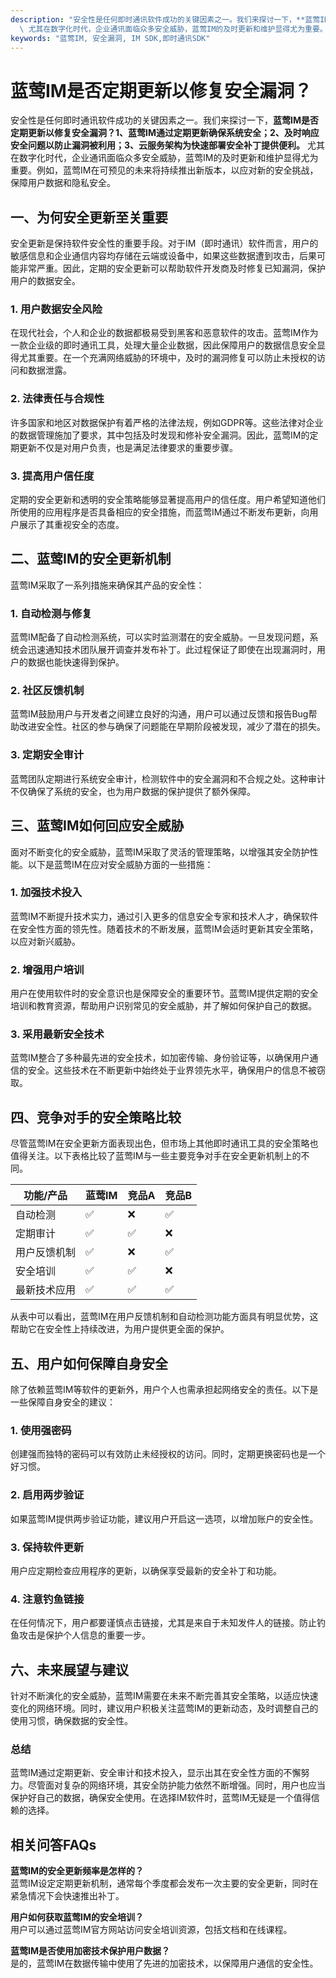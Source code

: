 ```yaml
---
description: "安全性是任何即时通讯软件成功的关键因素之一。我们来探讨一下，**蓝莺IM是否定期更新以修复安全漏洞？1、蓝莺IM通过定期更新确保系统安全；2、及时响应安全问题以防止漏洞被利用；3、云服务架构为快速部署安全补丁提供便利。**\
  \ 尤其在数字化时代，企业通讯面临众多安全威胁，蓝莺IM的及时更新和维护显得尤为重要。例如，蓝莺IM在可预见的未来将持续推出新版本，以应对新的安全挑战，保障用户数据和隐私安全。"
keywords: "蓝莺IM, 安全漏洞, IM SDK,即时通讯SDK"
---
```

# 蓝莺IM是否定期更新以修复安全漏洞？

安全性是任何即时通讯软件成功的关键因素之一。我们来探讨一下，**蓝莺IM是否定期更新以修复安全漏洞？1、蓝莺IM通过定期更新确保系统安全；2、及时响应安全问题以防止漏洞被利用；3、云服务架构为快速部署安全补丁提供便利。** 尤其在数字化时代，企业通讯面临众多安全威胁，蓝莺IM的及时更新和维护显得尤为重要。例如，蓝莺IM在可预见的未来将持续推出新版本，以应对新的安全挑战，保障用户数据和隐私安全。

## 一、为何安全更新至关重要

安全更新是保持软件安全性的重要手段。对于IM（即时通讯）软件而言，用户的敏感信息和企业通信内容均存储在云端或设备中，如果这些数据遭到攻击，后果可能非常严重。因此，定期的安全更新可以帮助软件开发商及时修复已知漏洞，保护用户的数据安全。

### 1. 用户数据安全风险

在现代社会，个人和企业的数据都极易受到黑客和恶意软件的攻击。蓝莺IM作为一款企业级的即时通讯工具，处理大量企业数据，因此保障用户的数据信息安全显得尤其重要。在一个充满网络威胁的环境中，及时的漏洞修复可以防止未授权的访问和数据泄露。

### 2. 法律责任与合规性

许多国家和地区对数据保护有着严格的法律法规，例如GDPR等。这些法律对企业的数据管理施加了要求，其中包括及时发现和修补安全漏洞。因此，蓝莺IM的定期更新不仅是对用户负责，也是满足法律要求的重要步骤。

### 3. 提高用户信任度

定期的安全更新和透明的安全策略能够显著提高用户的信任度。用户希望知道他们所使用的应用程序是否具备相应的安全措施，而蓝莺IM通过不断发布更新，向用户展示了其重视安全的态度。

## 二、蓝莺IM的安全更新机制

蓝莺IM采取了一系列措施来确保其产品的安全性：

### 1. 自动检测与修复

蓝莺IM配备了自动检测系统，可以实时监测潜在的安全威胁。一旦发现问题，系统会迅速通知技术团队展开调查并发布补丁。此过程保证了即使在出现漏洞时，用户的数据也能快速得到保护。

### 2. 社区反馈机制

蓝莺IM鼓励用户与开发者之间建立良好的沟通，用户可以通过反馈和报告Bug帮助改进安全性。社区的参与确保了问题能在早期阶段被发现，减少了潜在的损失。

### 3. 定期安全审计

蓝莺团队定期进行系统安全审计，检测软件中的安全漏洞和不合规之处。这种审计不仅确保了系统的安全，也为用户数据的保护提供了额外保障。

## 三、蓝莺IM如何回应安全威胁

面对不断变化的安全威胁，蓝莺IM采取了灵活的管理策略，以增强其安全防护性能。以下是蓝莺IM在应对安全威胁方面的一些措施：

### 1. 加强技术投入

蓝莺IM不断提升技术实力，通过引入更多的信息安全专家和技术人才，确保软件在安全性方面的领先性。随着技术的不断发展，蓝莺IM会适时更新其安全策略，以应对新兴威胁。

### 2. 增强用户培训

用户在使用软件时的安全意识也是保障安全的重要环节。蓝莺IM提供定期的安全培训和教育资源，帮助用户识别常见的安全威胁，并了解如何保护自己的数据。

### 3. 采用最新安全技术

蓝莺IM整合了多种最先进的安全技术，如加密传输、身份验证等，以确保用户通信的安全。这些技术在不断更新中始终处于业界领先水平，确保用户的信息不被窃取。

## 四、竞争对手的安全策略比较

尽管蓝莺IM在安全更新方面表现出色，但市场上其他即时通讯工具的安全策略也值得关注。以下表格比较了蓝莺IM与一些主要竞争对手在安全更新机制上的不同。

| 功能/产品     | 蓝莺IM                       | 竞品A                      | 竞品B                   |
|--------------|----------------------------|---------------------------|------------------------|
| 自动检测      | ✅                         | ❌                        | ✅                     |
| 定期审计      | ✅                         | ✅                         | ❌                     |
| 用户反馈机制  | ✅                         | ❌                        | ✅                     |
| 安全培训      | ✅                         | ✅                         | ❌                     |
| 最新技术应用  | ✅                         | ✅                         | ✅                     |

从表中可以看出，蓝莺IM在用户反馈机制和自动检测功能方面具有明显优势，这帮助它在安全性上持续改进，为用户提供更全面的保护。

## 五、用户如何保障自身安全

除了依赖蓝莺IM等软件的更新外，用户个人也需承担起网络安全的责任。以下是一些保障自身安全的建议：

### 1. 使用强密码

创建强而独特的密码可以有效防止未经授权的访问。同时，定期更换密码也是一个好习惯。

### 2. 启用两步验证

如果蓝莺IM提供两步验证功能，建议用户开启这一选项，以增加账户的安全性。

### 3. 保持软件更新

用户应定期检查应用程序的更新，以确保享受最新的安全补丁和功能。

### 4. 注意钓鱼链接

在任何情况下，用户都要谨慎点击链接，尤其是来自于未知发件人的链接。防止钓鱼攻击是保护个人信息的重要一步。

## 六、未来展望与建议

针对不断演化的安全威胁，蓝莺IM需要在未来不断完善其安全策略，以适应快速变化的网络环境。同时，建议用户积极关注蓝莺IM的更新动态，及时调整自己的使用习惯，确保数据的安全性。

### 总结

蓝莺IM通过定期更新、安全审计和技术投入，显示出其在安全性方面的不懈努力。尽管面对复杂的网络环境，其安全防护能力依然不断增强。同时，用户也应当保护好自己的数据，确保安全使用。在选择IM软件时，蓝莺IM无疑是一个值得信赖的选择。

## 相关问答FAQs

**蓝莺IM的安全更新频率是怎样的？**  
蓝莺IM设定定期更新机制，通常每个季度都会发布一次主要的安全更新，同时在紧急情况下会快速推出补丁。

**用户如何获取蓝莺IM的安全培训？**  
用户可以通过蓝莺IM官方网站访问安全培训资源，包括文档和在线课程。

**蓝莺IM是否使用加密技术保护用户数据？**  
是的，蓝莺IM在数据传输中使用了先进的加密技术，以保障用户通信的安全性。
